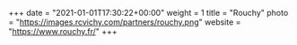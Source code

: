 +++
date = "2021-01-01T17:30:22+00:00"
weight = 1
title = "Rouchy"
photo = "https://images.rcvichy.com/partners/rouchy.png"
website = "https://www.rouchy.fr/"
+++
